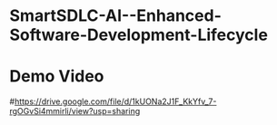 # SmartSDLC-AI--Enhanced-Software-Development-Lifecycle

# Demo Video

#https://drive.google.com/file/d/1kUONa2J1F_KkYfv_7-rgOGvSi4mmirli/view?usp=sharing
